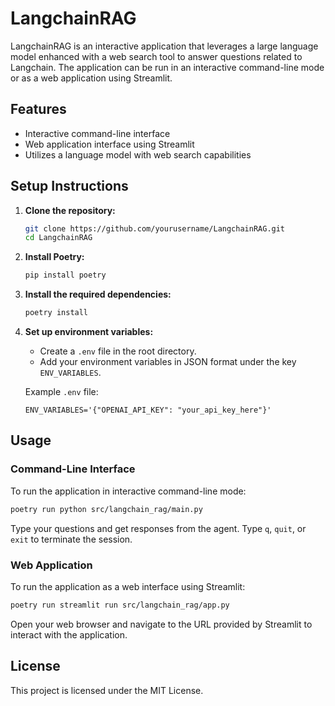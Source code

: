 # LangchainRAG

LangchainRAG is an interactive application that leverages a large language model enhanced with a web search tool to answer questions related to Langchain. The application can be run in an interactive command-line mode or as a web application using Streamlit.

## Features
- Interactive command-line interface
- Web application interface using Streamlit
- Utilizes a language model with web search capabilities

## Setup Instructions

1. **Clone the repository:**
    ```sh
    git clone https://github.com/yourusername/LangchainRAG.git
    cd LangchainRAG
    ```

2. **Install Poetry:**
    ```sh
    pip install poetry
    ```

3. **Install the required dependencies:**
    ```sh
    poetry install
    ```

4. **Set up environment variables:**
    - Create a `.env` file in the root directory.
    - Add your environment variables in JSON format under the key `ENV_VARIABLES`.

    Example `.env` file:
    ```env
    ENV_VARIABLES='{"OPENAI_API_KEY": "your_api_key_here"}'
    ```

## Usage

### Command-Line Interface

To run the application in interactive command-line mode:
```sh
poetry run python src/langchain_rag/main.py
```
Type your questions and get responses from the agent. Type `q`, `quit`, or `exit` to terminate the session.

### Web Application

To run the application as a web interface using Streamlit:
```sh
poetry run streamlit run src/langchain_rag/app.py
```
Open your web browser and navigate to the URL provided by Streamlit to interact with the application.

## License
This project is licensed under the MIT License.